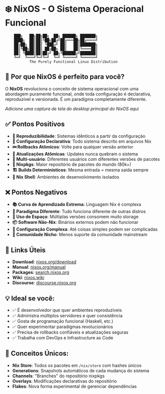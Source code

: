 # ❄️ NixOS - O Sistema Operacional Funcional

```
    ███╗   ██╗██╗██╗  ██╗ ██████╗ ███████╗
    ████╗  ██║██║╚██╗██╔╝██╔═══██╗██╔════╝
    ██╔██╗ ██║██║ ╚███╔╝ ██║   ██║███████╗
    ██║╚██╗██║██║ ██╔██╗ ██║   ██║╚════██║
    ██║ ╚████║██║██╔╝ ██╗╚██████╔╝███████║
    ╚═╝  ╚═══╝╚═╝╚═╝  ╚═╝ ╚═════╝ ╚══════╝
           The Purely Functional Linux Distribution
```

## 🎯 Por que NixOS é perfeito para você?

O **NixOS** revoluciona o conceito de sistema operacional com uma abordagem puramente funcional, onde toda configuração é declarativa, reproduzível e versionada. É um paradigma completamente diferente.

<!-- INSERIR SCREENSHOT DA TELA PRINCIPAL DO NIXOS AQUI -->
*Adicione uma captura de tela do desktop principal do NixOS aqui*

## ✅ Pontos Positivos

- **🔄 Reproduzibilidade**: Sistemas idênticos a partir da configuração
- **📝 Configuração Declarativa**: Todo sistema descrito em arquivos Nix
- **⏮️ Rollbacks Atômicos**: Volte para qualquer versão anterior
- **🔄 Atualizações Atômicas**: Updates nunca quebram o sistema
- **👥 Multi-usuário**: Diferentes usuários com diferentes versões de pacotes
- **🧪 Nixpkgs**: Maior repositório de pacotes do mundo (80k+)
- **🏗️ Builds Determinísticos**: Mesma entrada = mesma saída sempre
- **🐚 Nix Shell**: Ambientes de desenvolvimento isolados

## ❌ Pontos Negativos

- **📚 Curva de Aprendizado Extrema**: Linguagem Nix é complexa
- **🎯 Paradigma Diferente**: Tudo funciona diferente de outras distros
- **💾 Uso de Espaço**: Múltiplas versões consomem muito storage
- **📦 Software Não-Nix**: Binários externos podem não funcionar
- **🔧 Configuração Complexa**: Até coisas simples podem ser complicadas
- **👥 Comunidade Nicho**: Menos suporte da comunidade mainstream

## 🔗 Links Úteis

- **Download**: [nixos.org/download](https://nixos.org/download.html)
- **Manual**: [nixos.org/manual](https://nixos.org/manual/nixos/stable/)
- **Packages**: [search.nixos.org](https://search.nixos.org/)
- **Wiki**: [nixos.wiki](https://nixos.wiki/)
- **Discourse**: [discourse.nixos.org](https://discourse.nixos.org/)

## 💡 Ideal se você:
- ✅ É desenvolvedor que quer ambientes reproduzíveis
- ✅ Administra múltiplos servidores e quer consistência
- ✅ Gosta de programação funcional (Haskell, etc.)
- ✅ Quer experimentar paradigmas revolucionários
- ✅ Precisa de rollbacks confiáveis e atualizações seguras
- ✅ Trabalha com DevOps e Infrastructure as Code

## 🚀 Conceitos Únicos:
- **Nix Store**: Todos os pacotes em `/nix/store` com hashes únicos
- **Generations**: Snapshots automáticos de cada mudança do sistema
- **Channels**: "Branches" do repositório nixpkgs
- **Overlays**: Modificações declarativas do repositório
- **Flakes**: Nova forma experimental de gerenciar dependências